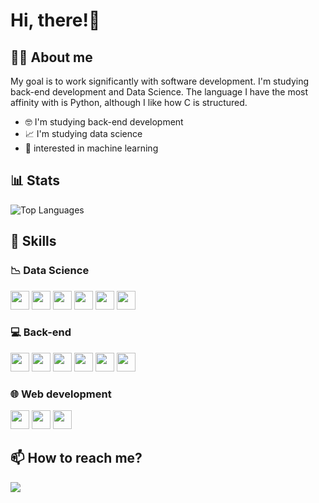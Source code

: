 # Hi, there!👋

## 🧑‍💻 About me

My goal is to work significantly with software development. I'm studying back-end development and Data Science. The language I have the most affinity with is Python, although I like how C is structured.

- 🤓 I'm studying back-end development
- 📈 I'm studying data science
- 🤖 interested in machine learning

## 📊 Stats
![Top Languages](https://github-readme-stats.vercel.app/api/top-langs/?username=andre-jnr&layout=compact&bg_color=00000000&title_color=86d9d1&text_color=bfbfbf&hide_border=true&card_width=500px&card_height=400px)

## 🧮 Skills

### 📉 Data Science

<div>
  <a href="https://github.com/andre-jnr/DataScience"><img height="30em" src="https://img.shields.io/badge/Jupiter-E8BC66?style=for-the-badge&logo=jupyter&logoColor=22272E"/></a>
  <a href="https://github.com/andre-jnr/DataScience"><img height="30em" src="https://img.shields.io/badge/Pandas-E8BC66?style=for-the-badge&logo=pandas&logoColor=22272E" /></a>
  <a href="https://github.com/andre-jnr/DataScience"><img height="30em" src="https://img.shields.io/badge/Numpy-E8BC66?style=for-the-badge&logo=numpy&logoColor=22272E" /></a>
  <a href="https://github.com/andre-jnr/streamlit"><img height="30em" src="https://img.shields.io/badge/Streamlit-E8BC66?style=for-the-badge&logo=streamlit&logoColor=22272E" /></a>
  <a href="https://github.com/andre-jnr/DataScience"><img height="30em" src="https://img.shields.io/badge/Plotly-E8BC66?style=for-the-badge&logo=Plotly&logoColor=22272E" /></a>
  <a href="https://github.com/andre-jnr/portfolio-excel"><img height="30em" src="https://img.shields.io/badge/excel-E8BC66?style=for-the-badge&logo=microsoftexcel&logoColor=22272E" /></a>
</div>

### 💻 Back-end

<div>
  <a href="https://github.com/andre-jnr/estudos-python"><img height="30em" src="https://img.shields.io/badge/Python-92bcd1?style=for-the-badge&logo=python&logoColor=22272E"></a>
  <a href="https://github.com/andre-jnr"><img height="30em" src="https://img.shields.io/badge/Django-92bcd1?style=for-the-badge&logo=django&logoColor=22272E" /></a>
  <a href="https://github.com/andre-jnr"><img height="30em" src="https://img.shields.io/badge/MySQL-92bcd1?style=for-the-badge&logo=mysql&logoColor=22272E" /></a>
  <a href="https://github.com/andre-jnr"><img height="30em" src="https://img.shields.io/badge/GIT-92bcd1?style=for-the-badge&logo=git&logoColor=22272E" /></a>
  <a href="https://github.com/andre-jnr/exercicios-c"><img height="30em" src="https://img.shields.io/badge/C%20language-92bcd1?style=for-the-badge&logo=C&logoColor=22272E" /></a>
  <a href="https://github.com/andre-jnr/java-poo-ads"><img height="30em" src="https://img.shields.io/badge/java-92bcd1?style=for-the-badge&logo=Java&logoColor=22272E" /></a>
</div>

### 🌐 Web development

<div>
  <a href="https://github.com/andre-jnr/estudos-js"><img height="30em" src="https://img.shields.io/badge/Javascript-e8dc66?style=for-the-badge&logo=javascript&logoColor=22272E"></a>
  <a href="https://github.com/andre-jnr/html-css-CursoEmVideo"><img height="30em" src="https://img.shields.io/badge/HTML-e8dc66?style=for-the-badge&logo=HTML5&logoColor=22272E"></a>
  <a href="https://github.com/andre-jnr/html-css-CursoEmVideo"><img height="30em" src="https://img.shields.io/badge/HTML-e8dc66?style=for-the-badge&logo=CSS3&logoColor=22272E"></a>
</div>

## 📫 How to reach me?

<a href="https://www.linkedin.com/in/andre-jnr/" target="_blank"><img src="https://img.shields.io/badge/-LinkedIn-%230077B5?style=for-the-badge&logo=linkedin&logoColor=white" target="_blank"></a>
